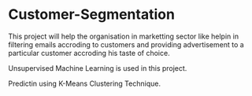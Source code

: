 # Customer-Segmentation

This project will help the organisation in marketting sector like helpin in filtering emails accroding to customers and providing advertisement to a particular customer accroding his taste of choice.

Unsupervised Machine Learning is used in this project.

Predictin using K-Means Clustering Technique.
